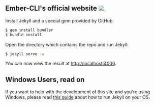 ## Ember-CLI's official website <a href="https://ember-community-slackin.herokuapp.com" target="_blank"><img src="https://ember-community-slackin.herokuapp.com/badge.svg"></a>

Install Jekyll and a special gem provided by GitHub:

```sh
$ gem install bundler
$ bundle install
```

Open the directory which contains the repo and run Jekyll:

```sh
$ jekyll serve -w
```

You can now view the result at [http://localhost:4000](http://localhost:4000).

## Windows Users, read on

If you want to help with the development of this site and you're using Windows, please read [this guide](http://jekyll-windows.juthilo.com) about how to run Jekyll on your OS.
